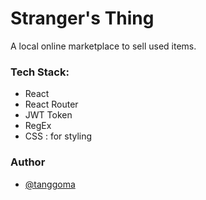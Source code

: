 # Stranger's Thing

A local online marketplace to sell used items.

### Tech Stack: 
- React 
- React Router 
- JWT Token 
- RegEx
- CSS : for styling 

### Author
- [@tanggoma](https://github.com/Tanggoma/strangers_thing)